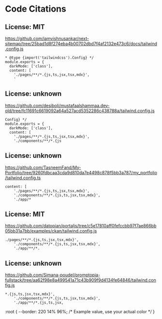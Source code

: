 <!-- Updated: 2025-08-30T20:54:01.769Z -->
# Code Citations

## License: MIT
https://github.com/iamvishnusankar/next-sitemap/tree/25bad1d8f274eba4b00702dbd7f4af2132e473c6/docs/tailwind.config.js

```
* @type {import('tailwindcss').Config} */
module.exports = {
  darkMode: ['class'],
  content: [
    './pages/**/*.{js,ts,jsx,tsx,mdx}',
    '
```


## License: unknown
https://github.com/desiboli/mustafaalshammaa.dev-old/tree/fc11691c6619092a64a527acd5352286c438788a/tailwind.config.js

```
Config} */
module.exports = {
  darkMode: ['class'],
  content: [
    './pages/**/*.{js,ts,jsx,tsx,mdx}',
    './components/**/*.{js
```


## License: unknown
https://github.com/TasneemFand/My-Portfolio/tree/9260fdbcaa3cda9d810da7e4498c878f5bb3a787/my_portfolio/tailwind.config.ts

```
content: [
    './pages/**/*.{js,ts,jsx,tsx,mdx}',
    './components/**/*.{js,ts,jsx,tsx,mdx}',
    './app/*
```


## License: MIT
https://github.com/datopian/portaljs/tree/c5e17810aff0fefccbb97f7ae866bb05bb31a7bb/examples/ckan/tailwind.config.js

```
./pages/**/*.{js,ts,jsx,tsx,mdx}',
    './components/**/*.{js,ts,jsx,tsx,mdx}',
    './app/**/*.
```


## License: unknown
https://github.com/Simana-poudel/promptopia-fullstack/tree/aa62f98e8a499541a71c43b909f9d4134fe64846/tailwind.config.js

```
*.{js,ts,jsx,tsx,mdx}',
    './components/**/*.{js,ts,jsx,tsx,mdx}',
    './app/**/*.{js,ts,jsx,
```

:root {
  --border: 220 14% 96%; /* Example value, use your actual color */
}

